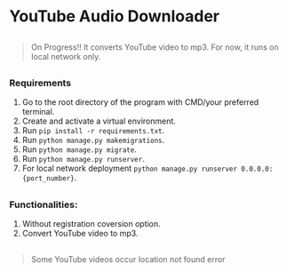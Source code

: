 # YouTube Audio Downloader

##

> On Progress!! It converts YouTube video to mp3.
> For now, it runs on local network only.

##

### Requirements

1. Go to the root directory of the program with CMD/your preferred terminal.
2. Create and activate a virtual environment.
3. Run `pip install -r requirements.txt`.
4. Run `python manage.py makemigrations`.
5. Run `python manage.py migrate`.
6. Run `python manage.py runserver`.
7. For local network deployment `python manage.py runserver 0.0.0.0:{port_number}`.

##

### Functionalities:

1. Without registration coversion option.
2. Convert YouTube video to mp3.

##

> Some YouTube videos occur location not found error

##
